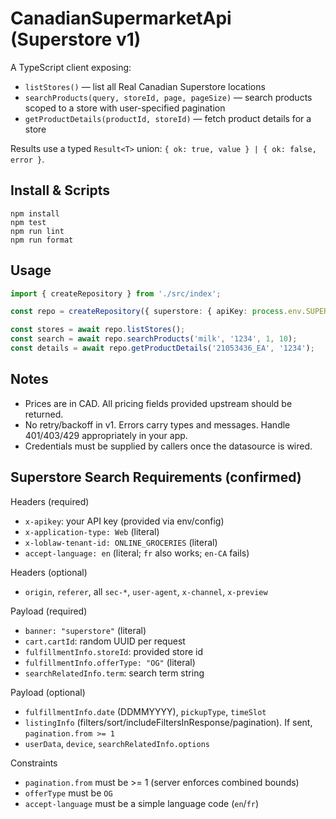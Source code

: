 # CanadianSupermarketApi (Superstore v1)

A TypeScript client exposing:
- `listStores()` — list all Real Canadian Superstore locations
- `searchProducts(query, storeId, page, pageSize)` — search products scoped to a store with user-specified pagination
- `getProductDetails(productId, storeId)` — fetch product details for a store

Results use a typed `Result<T>` union: `{ ok: true, value } | { ok: false, error }`.

## Install & Scripts

```
npm install
npm test
npm run lint
npm run format
```

## Usage

```ts
import { createRepository } from './src/index';

const repo = createRepository({ superstore: { apiKey: process.env.SUPERSTORE_API_KEY } });

const stores = await repo.listStores();
const search = await repo.searchProducts('milk', '1234', 1, 10);
const details = await repo.getProductDetails('21053436_EA', '1234');
```

## Notes
- Prices are in CAD. All pricing fields provided upstream should be returned.
- No retry/backoff in v1. Errors carry types and messages. Handle 401/403/429 appropriately in your app.
- Credentials must be supplied by callers once the datasource is wired.

## Superstore Search Requirements (confirmed)

Headers (required)
- `x-apikey`: your API key (provided via env/config)
- `x-application-type: Web` (literal)
- `x-loblaw-tenant-id: ONLINE_GROCERIES` (literal)
- `accept-language: en` (literal; `fr` also works; `en-CA` fails)

Headers (optional)
- `origin`, `referer`, all `sec-*`, `user-agent`, `x-channel`, `x-preview`

Payload (required)
- `banner: "superstore"` (literal)
- `cart.cartId`: random UUID per request
- `fulfillmentInfo.storeId`: provided store id
- `fulfillmentInfo.offerType: "OG"` (literal)
- `searchRelatedInfo.term`: search term string

Payload (optional)
- `fulfillmentInfo.date` (DDMMYYYY), `pickupType`, `timeSlot`
- `listingInfo` (filters/sort/includeFiltersInResponse/pagination). If sent, `pagination.from >= 1`
- `userData`, `device`, `searchRelatedInfo.options`

Constraints
- `pagination.from` must be >= 1 (server enforces combined bounds)
- `offerType` must be `OG`
- `accept-language` must be a simple language code (`en`/`fr`)

